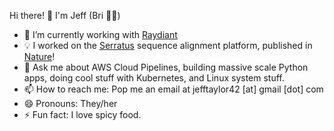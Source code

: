 Hi there! 👋 I'm Jeff (Bri 🏳️‍⚧️)

- 🔭 I’m currently working with [Raydiant](https://www.raydiant.com/)
- 💡 I worked on the [Serratus](serratus.io) sequence alignment platform, published in [Nature](https://www.nature.com/articles/s41586-021-04332-2)!
- 💬 Ask me about AWS Cloud Pipelines, building massive scale Python apps, doing cool stuff with Kubernetes, and Linux system stuff.
- 📫 How to reach me: Pop me an email at jefftaylor42 [at] gmail [dot] com
- 😄 Pronouns: They/her
- ⚡ Fun fact: I love spicy food.
